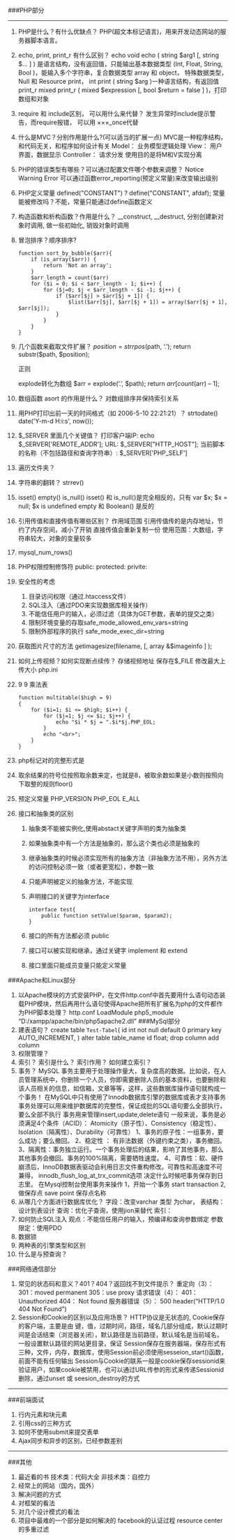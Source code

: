 ###PHP部分
***
1. PHP是什么？有什么优缺点？
    PHP(超文本标记语言)，用来开发动态网站的服务器脚本语言。
2. echo, print, print_r 有什么区别？
    echo void echo ( string $arg1 [, string $... ] ) 是语言结构，没有返回值，只能输出基本数据类型 (Int, Float, String, Bool )，能输入多个字符串，复合数据类型 array 和 object， 特殊数据类型，Null 和 Resource
    print， int print ( string $arg )一种语言结构，有返回值
    print_r mixed print_r ( mixed $expression [, bool $return = false ] )，打印数组和对象
3. require 和 include区别， 可以用什么来代替？
    发生异常时include提示警告，而require报错， 可以用 ×××_once代替
4. 什么是MVC？分别作用是什么?(可以适当的扩展一点)
    MVC是一种程序结构，和代码无关，和程序如何设计有关
    Model： 业务模型逻辑处理
    View： 用户界面，数据显示
    Controller： 请求分发
    使用目的是将M和V实现分离
5. PHP的错误类型有哪些？可以通过配置文件哪个参数来调整？
    Notice
    Warning
    Error
    可以通过函数error_reporting(预定义常量)来改变输出级别
6. PHP定义常量
    defined("CONSTANT") ? define("CONSTANT", afdaf);
    常量能被修改吗？不能，常量只能通过define函数定义
7. 构造函数和析构函数？作用是什么？
    __construct, __destruct, 分别创建新对象时调用, 做一些初始化, 销毁对象时调用
8. 冒泡排序？顺序排序?
    ```
    function sort_by_bubble($arr){
        if (is_array($arr)) {
            return 'Not an array';
        }
        $arr_length = count($arr)
        for ($i = 0; $i < $arr_length - 1; $i++) {
            for ($j=0; $j < $arr_length - $i -1; $j++) {
                if ($arr[$j] > $arr[$j + 1]) {
                    $list($arr[$j], $arr[$j + 1]) = array($arr[$j + 1], $arr[$j]);
                }
            }
        }
    }

    ```
9. 几个函数来截取文件扩展？
    $position = strrpos($path, ‘.’);
    return substr($path, $position);
    
    正则

    explode转化为数组
    $arr = explode(‘.’, $path);
    return $arr[count($arr) – 1];
10. 数组函数 asort  的作用是什么？
    对数组排序并保持索引关系
11. 用PHP打印出前一天的时间格式（如 2006-5-10 22:21:21）？
    strtodate()
    date('Y-m-d H:i:s', now());
12. $_SERVER 里面几个关键值？
    打印客户端IP: echo $_SERVER['REMOTE_ADDR']; 
    URL: $_SERVER["HTTP_HOST"];
    当前脚本的名称（不包括路径和查询字符串）:  $_SERVER['PHP_SELF']
13. 遍历文件夹？
14. 字符串的翻转？
    strrev()
15. isset() empty() is_null()
    isset() 和 is_null()是完全相反的，只有 var $x; $x = null; $x is undefined
    empty 和 Boolean() 是反的 
16. 引用传值和直接传值有哪些区别？
    作用域范围
    引用传值传的是内存地址，节约了内存空间，减小了开销
    直接传值会重新复制一份
    使用范围：大数组，字符串较大，对象的变量较多
17. mysql_num_rows()
18. PHP权限控制修饰符
    public:
    protected:
    privite: 
19. 安全性的考虑
    1. 目录访问权限（通过.htaccess文件）
    2. SQL注入（通过PDO来实现数据库相关操作）
    3. 不能信任用户的输入，必须过滤（具体为GET参数，表单的提交之类）
    4. 限制环境变量的存取safe_mode_allowed_env_vars=string
    5. 限制外部程序的执行
        safe_mode_exec_dir=string
21. 获取图片尺寸的方法
    getimagesize(filename, [, array &$imageinfo ] );
22. 如何上传视频？如何实现断点续传？
    存储视频地址
    保存在$_FILE
    修改最大上传大小 php.ini
23. 9 9 乘法表
    ```
    function multitable($high = 9)
    {
        for ($i=1; $i <= $high; $i++) {
            for ($j=1; $j <= $i; $j++) {
                echo "$i * $j = ".$i*$j.PHP_EOL;
            }
            echo "<br>";
        }
    }
    ```
24. php标记对的完整形式是
25. <?php echo 8%(-2) ?>
    取余结果的符号位按照取余数来定，也就是8，被取余数如果是小数则按照向下取整的规则floor()
26. 预定义常量
    PHP_VERSION PHP_EOL E_ALL
27. 接口和抽象类的区别
    
    1. 抽象类不能被实例化,使用abstact关键字声明的类为抽象类
    2. 如果抽象类中有一个方法是抽象的，那么这个类也必须是抽象的
    3. 继承抽象类的时候必须实现所有的抽象方法（非抽象方法不用），另外方法的访问控制必须一致（或者更宽松），参数一致
    4. 只能声明被定义的抽象方法，不能实现

    1. 声明接口的关键字为interface
        ```
        interface test{
            public function setValue($param, $param2);
        }
        ```
    2. 接口的所有方法都必须 public
    3. 接口可以被实现和继承，通过关键字 implement 和 extend
    4. 接口里面只能成员变量只能定义常量
    

###Apache和Linux部分
1. 以Apache模块的方式安装PHP，在文件http.conf中首先要用什么语句动态装载PHP模块，然后再用什么语句使得Apache把所有扩展名为php的文件都作为PHP脚本处理？
    http.conf LoadModule php5_module “D:/xampp/apache/bin/php5apache2.dll”
###MySql部分
1. 建表语句？
    create table `Test-Tabel`(
        id int not null default 0 primary key AUTO_INCREMENT,
    )
    alter table table_name id float;
    drop column
    add column
2. 权限管理？
3. 索引？
    索引是什么？
    索引作用？
    如何建立索引？
4. 事务？
    MySQL 事务主要用于处理操作量大，复杂度高的数据。比如说，在人员管理系统中，你删除一个人员，你即需要删除人员的基本资料，也要删除和该人员相关的信息，如信箱，文章等等，这样，这些数据库操作语句就构成一个事务！
在MySQL中只有使用了Innodb数据库引擎的数据库或表才支持事务
事务处理可以用来维护数据库的完整性，保证成批的SQL语句要么全部执行，要么全部不执行
事务用来管理insert,update,delete语句
一般来说，事务是必须满足4个条件（ACID）： Atomicity（原子性）、Consistency（稳定性）、Isolation（隔离性）、Durability（可靠性）
1、事务的原子性：一组事务，要么成功；要么撤回。
2、稳定性 ： 有非法数据（外键约束之类），事务撤回。
3、隔离性：事务独立运行。一个事务处理后的结果，影响了其他事务，那么其他事务会撤回。事务的100%隔离，需要牺牲速度。
4、可靠性：软、硬件崩溃后，InnoDB数据表驱动会利用日志文件重构修改。可靠性和高速度不可兼得， innodb_flush_log_at_trx_commit选项 决定什么时候吧事务保存到日志里。
在Mysql控制台使用事务来操作
1，开始一个事务
start transaction
2, 做保存点
save point 保存点名称
5. 从哪几个方面进行数据库优化？
    字段：改变varchar 类型 为char，
    表结构：设计到表设计
    查询：优化子查询，使用jion来替代
    索引：
6. 如何防止SQL注入
    观点：不能信任用户的输入，预编译和查询参数绑定
    参数限定：使用PDO
7. 数据锁
8. 两种表的引擎类型和区别
9. 什么是与预查询？

    
###网络通信部分
1. 常见的状态码和意义？401？404？返回找不到文件提示？
 重定向（3）：
 301：moved permanent
 305：use proxy
 请求错误（4）：
 401： Unauthorized
 404： Not found
 服务器错误（5）：
 500 
 header(“HTTP/1.0 404 Not Found”)
2. Session和Cookie的区别以及应用场景？
HTTP协议是无状态的,
Cookie保存的客户端，主要是由 键，值，过期时间，路径，域名几部分组成，默认过期时间是会话结束（浏览器关闭），默认路径是当前路径，默认域名是当前域名，一般设置默认路径的网站更目录，保证
Session保存在服务器端，保存形式有三种，文件，内存，数据库，使用Session前必须使用sesseion_start()函数，前面不能有任何输出
Session与Cookie的联系一般是cookie保存sessionid来验证用户，如果cookie被禁用，也可以通过URL传参的形式来传递Sessionid
删除，通过unset 或 seesion_destroy的方式

***
###前端面试
1. 行内元素和块元素
2. 引用css的三种方式
3. 如何不使用submit来提交表单
4. Ajax同步和异步的区别，已经参数差别

***

###其他
1. 最近看的书
    技术类：代码大全
    非技术类：自控力
2. 经常上的网站（国内，国外）
3. 解决问题的方式
4. 对框架的看法
5. 对几个设计模式的看法
6. 项目中最难的一个部分是如何解决的
    facebook的认证过程
    resource center 的多重过滤



